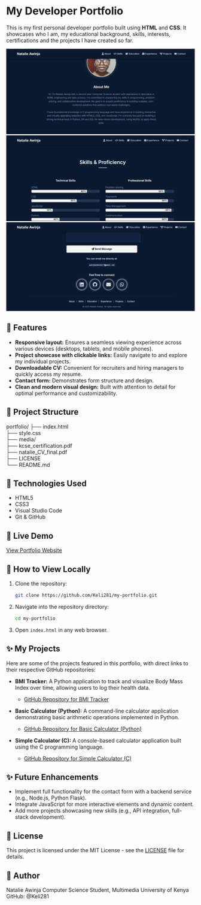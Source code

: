 # My Developer Portfolio

This is my first personal developer portfolio built using **HTML** and **CSS**. It showcases who I am, my educational background, skills, interests, certifications and the projects I have created so far.


![My Portfolio Demo Screenshot 1](media/portfolio-demo-1.png)
![My Portfolio Demo Screenshot 2](media/portfolio-demo-2.png)
![My Portfolio Demo Screenshot 3](media/portfolio-demo-3.png)





## 🌟 Features

- **Responsive layout:** Ensures a seamless viewing experience across various devices (desktops, tablets, and mobile phones).
- **Project showcase with clickable links:** Easily navigate to and explore my individual projects.
- **Downloadable CV:** Convenient for recruiters and hiring managers to quickly access my resume.
- **Contact form:** Demonstrates form structure and design.
- **Clean and modern visual design:** Built with attention to detail for optimal performance and customizability.

## 📁 Project Structure

portfolio/
├── index.html                                
├── style.css                  
├── media/                     
├── kcse_certification.pdf      
├── natalie_CV_final.pdf        
├── LICENSE                     
└── README.md                   


## 🚀 Technologies Used

- HTML5
- CSS3
- Visual Studio Code
- Git & GitHub

## 🔗 Live Demo

[View Portfolio Website](https://Keli281.github.io/my-portfolio)  

## 📂 How to View Locally

1.  Clone the repository:
    ```bash
    git clone https://github.com/Keli281/my-portfolio.git
    ```
2.  Navigate into the repository directory:
    ```bash
    cd my-portfolio
    ```
3.  Open `index.html` in any web browser.

## ✨ My Projects

Here are some of the projects featured in this portfolio, with direct links to their respective GitHub repositories:

* **BMI Tracker:** A Python application to track and visualize Body Mass Index over time, allowing users to log their health data.
    * [GitHub Repository for BMI Tracker](https://github.com/Keli281/bmi-tracker)
    
* **Basic Calculator (Python):** A command-line calculator application demonstrating basic arithmetic operations implemented in Python.
    * [GitHub Repository for Basic Calculator (Python)](https://github.com/Keli281/basic-calc-py)

* **Simple Calculator (C):** A console-based calculator application built using the C programming language.
    * [GitHub Repository for Simple Calculator (C)](https://github.com/Keli281/simple-calculator-c)

## ✨ Future Enhancements

- Implement full functionality for the contact form with a backend service (e.g., Node.js, Python Flask).
- Integrate JavaScript for more interactive elements and dynamic content.
- Add more projects showcasing new skills (e.g., API integration, full-stack development).

## 📄 License

This project is licensed under the MIT License - see the [LICENSE](LICENSE) file for details.


## 🧠 Author
Natalie Awinja
Computer Science Student, Multimedia University of Kenya
GitHub: @Keli281
